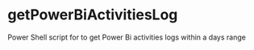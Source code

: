 # getPowerBiActivitiesLog
Power Shell script for to get Power Bi activities logs within a days range

